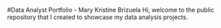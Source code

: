 #Data Analyst Portfolio - Mary Kristine Brizuela
Hi, welcome to the public repository that I created to showcase my data analysis projects.

